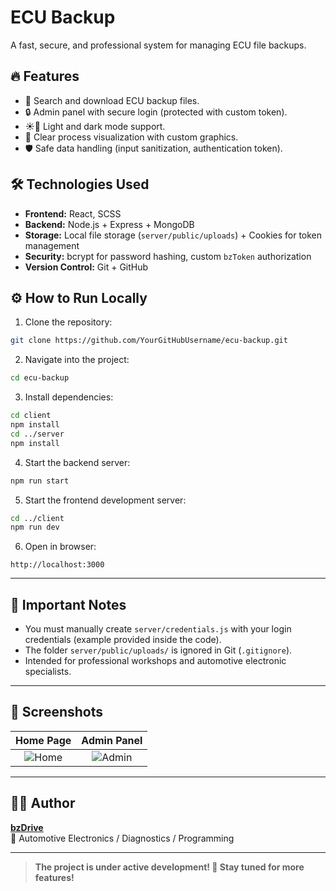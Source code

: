 # ECU Backup

A fast, secure, and professional system for managing ECU file backups.

## 🔥 Features

- 📂 Search and download ECU backup files.
- 🔒 Admin panel with secure login (protected with custom token).
- ☀️🌙 Light and dark mode support.
- 🚗 Clear process visualization with custom graphics.
- 🛡️ Safe data handling (input sanitization, authentication token).

## 🛠️ Technologies Used

- **Frontend:** React, SCSS
- **Backend:** Node.js + Express + MongoDB
- **Storage:** Local file storage (`server/public/uploads`) + Cookies for token management
- **Security:** bcrypt for password hashing, custom `bzToken` authorization
- **Version Control:** Git + GitHub

## ⚙️ How to Run Locally

1. Clone the repository:

```bash
git clone https://github.com/YourGitHubUsername/ecu-backup.git
```

2. Navigate into the project:

```bash
cd ecu-backup
```

3. Install dependencies:

```bash
cd client
npm install
cd ../server
npm install
```

4. Start the backend server:

```bash
npm run start
```

5. Start the frontend development server:

```bash
cd ../client
npm run dev
```

6. Open in browser:

```
http://localhost:3000
```

---

## 📢 Important Notes

- You must manually create `server/credentials.js` with your login credentials (example provided inside the code).
- The folder `server/public/uploads/` is ignored in Git (`.gitignore`).
- Intended for professional workshops and automotive electronic specialists.

---

## 📸 Screenshots

| Home Page | Admin Panel |
|:---------:|:-----------:|
| ![Home](link_to_home_screenshot) | ![Admin](link_to_admin_screenshot) |

---

## 👨‍💻 Author

**[bzDrive](https://github.com/BohdanZhydyk)**  
🚗 Automotive Electronics / Diagnostics / Programming

---

> **The project is under active development! 🚀 Stay tuned for more features!**

